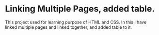 # Linking Multiple Pages, added table.
This project used for learning purpose of HTML and CSS. 
In this I have linked multiple pages and linked together, and added table to it.

